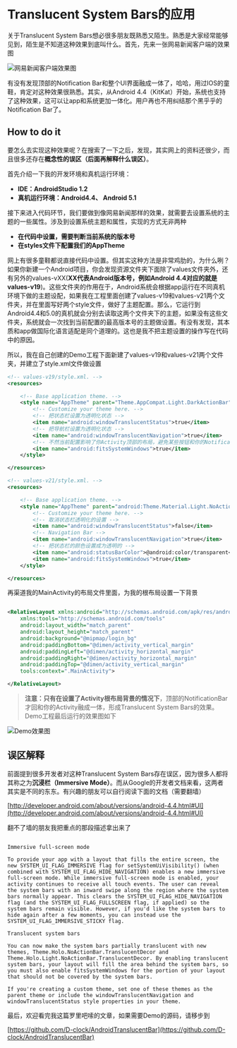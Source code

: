 # Translucent System Bars的应用

关于Translucent System Bars想必很多朋友既熟悉又陌生。熟悉是大家经常能够见到，陌生是不知道这种效果到底叫什么。首先，先来一张网易新闻客户端的效果图

![网易新闻客户端效果图](http://d.hiphotos.baidu.com/image/pic/item/b90e7bec54e736d1e4af09169d504fc2d5626974.jpg)

有没有发现顶部的Notification Bar和整个UI界面融成一体了，哈哈，用过IOS的童鞋，肯定对这种效果很熟悉。其实，从Android 4.4（KitKat）开始，系统也支持了这种效果，这可以让app和系统更加一体化。用户再也不用纠结那个黑乎乎的Notification Bar了。

## How to do it

要怎么去实现这种效果呢？在搜索了一下之后，发现，其实网上的资料还很少，而且很多还存在**概念性的误区（后面再解释什么误区）**。

首先介绍一下我的开发环境和真机运行环境：

* **IDE：AndroidStudio 1.2**
* **真机运行环境：Android4.4、 Android 5.1**

接下来进入代码环节，我们要做到像网易新闻那样的效果，就需要去设置系统的主题的一些属性。涉及到设置系统主题和属性，实现的方式无非两种

* **在代码中设置，需要判断当前系统的版本号**
* **在styles文件下配置我们的AppTheme**

网上有很多童鞋都说直接代码中设置。但其实这种方法是非常鸡肋的，为什么咧？如果你新建一个Android项目，你会发现资源文件夹下面除了values文件夹外，还有另外的values-vXX(**XX代表Android版本号，例如Android 4.4对应的就是values-v19**)。这些文件夹的作用在于，Android系统会根据app运行在不同真机环境下做的主题设配，如果我在工程里面创建了values-v19和values-v21两个文件夹，并在里面写好两个style文件，做好了主题配置。那么，它运行到Android4.4和5.0的真机就会分别去读取这两个文件夹下的主题，如果没有这些文件夹，系统就会一次找到当前配置的最高版本号的主题做设置。有没有发现，其本质和app做国际化语言适配是同个道理的。这也是我不把主题设置的操作写在代码中的原因。

所以，我在自己创建的Demo工程下面新建了values-v19和values-v21两个文件夹，并建立了style.xml文件做设置

```xml
<!-- values-v19/style.xml. -->
<resources>

    <!-- Base application theme. -->
    <style name="AppTheme" parent="Theme.AppCompat.Light.DarkActionBar">
        <!-- Customize your theme here. -->
        <!-- 把状态栏设置为透明化状态 -->
        <item name="android:windowTranslucentStatus">true</item>
        <!-- 把导航栏设置为透明化状态 -->
        <item name="android:windowTranslucentNavigation">true</item>
		<!-- 不然当前配置影响了你Activity顶部的布局，避免某些按钮和你的NotificationBar重叠了 -->
        <item name="android:fitsSystemWindows">true</item>
    </style>

</resources>

```

```xml
<!-- values-v21/style.xml. -->
<resources>

    <!-- Base application theme. -->
    <style name="AppTheme" parent="android:Theme.Material.Light.NoActionBar">
        <!-- Customize your theme here. -->
        <!-- 取消状态栏透明化的设置 -->
        <item name="android:windowTranslucentStatus">false</item>
        <!-- Navigation Bar -->
        <item name="android:windowTranslucentNavigation">true</item>
		<!-- 把状态栏的颜色设置成为透明的 -->
        <item name="android:statusBarColor">@android:color/transparent</item>
        <item name="android:fitsSystemWindows">true</item>
    </style>

</resources>

```

再渠道我的MainActivity的布局文件里面，为我的根布局设置一下背景

```xml

<RelativeLayout xmlns:android="http://schemas.android.com/apk/res/android"
    xmlns:tools="http://schemas.android.com/tools"
    android:layout_width="match_parent"
    android:layout_height="match_parent"
    android:background="@mipmap/login_bg"
    android:paddingBottom="@dimen/activity_vertical_margin"
    android:paddingLeft="@dimen/activity_horizontal_margin"
    android:paddingRight="@dimen/activity_horizontal_margin"
    android:paddingTop="@dimen/activity_vertical_margin"
    tools:context=".MainActivity">

</RelativeLayout>

```

> **注意：只有在设置了Activity根布局背景的情况下**，顶部的NotificationBar才回和你的Activity融成一体，形成Translucent System Bars的效果。Demo工程最后运行的效果图如下

![Demo效果图](http://d.hiphotos.baidu.com/image/pic/item/79f0f736afc3793149100337edc4b74543a911b7.jpg)

## 误区解释

前面提到很多开发者对这种Translucent System Bars存在误区，因为很多人都将其称之为**沉浸栏（Immersive Mode）**。而从Google的开发者文档来看，这两者其实是不同的东东。有兴趣的朋友可以自行阅读下面的文档（需要翻墙）

[http://developer.android.com/about/versions/android-4.4.html#UI](http://developer.android.com/about/versions/android-4.4.html#UI)

翻不了墙的朋友我把重点的那段描述拿出来了

```

Immersive full-screen mode

To provide your app with a layout that fills the entire screen, the new SYSTEM_UI_FLAG_IMMERSIVE flag for setSystemUiVisibility() (when combined with SYSTEM_UI_FLAG_HIDE_NAVIGATION) enables a new immersive full-screen mode. While immersive full-screen mode is enabled, your activity continues to receive all touch events. The user can reveal the system bars with an inward swipe along the region where the system bars normally appear. This clears the SYSTEM_UI_FLAG_HIDE_NAVIGATION flag (and the SYSTEM_UI_FLAG_FULLSCREEN flag, if applied) so the system bars remain visible. However, if you'd like the system bars to hide again after a few moments, you can instead use the SYSTEM_UI_FLAG_IMMERSIVE_STICKY flag.

Translucent system bars

You can now make the system bars partially translucent with new themes, Theme.Holo.NoActionBar.TranslucentDecor and Theme.Holo.Light.NoActionBar.TranslucentDecor. By enabling translucent system bars, your layout will fill the area behind the system bars, so you must also enable fitsSystemWindows for the portion of your layout that should not be covered by the system bars.

If you're creating a custom theme, set one of these themes as the parent theme or include the windowTranslucentNavigation and windowTranslucentStatus style properties in your theme.

```

最后，欢迎看完我这篇罗里吧嗦的文章，如果需要Demo的源码，请移步到

[https://github.com/D-clock/AndroidTranslucentBar](https://github.com/D-clock/AndroidTranslucentBar)